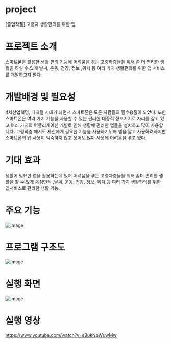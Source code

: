 # project
[졸업작품] 고령자 생활편의를 위한 앱

# 프로젝트 소개
스마트폰을 활용한 생활 편의 기능에 어려움을 겪는 고령화층들을 위해 좀 더 편리한 생활을 하실 수 있게 날씨, 운동, 건강, 정보 ,위치 등 여러 가지 생활편의를 위한 앱 서비스를 개발하고자 한다.

# 개발배경 및 필요성
4차산업혁명, 디지털 시대가 되면서 스마트폰은 모든 사람들의 필수용품이 되었다. 또한 스마트폰은 여러 가지 기능을 사용할 수 있는 편리한 대중적 정보기기로 자리를 잡고 있고 여러 가지의 어플리케이션 개발로 인해 생활에 편리한 앱들을 설치하고 많이 사용합니다. 고령화층 에서도 자신에게 필요한 기능을 사용하기위해 앱을 깔고 사용하려하지만 스마트폰의 앱 사용이 익숙하지 않고 용어도 많아 사용에 어려움을 겪고 있다.

# 기대 효과
생활에 필요한 앱을 활용하는데 있어 어려움을 겪는 고령차층들을 위해 좀더 편리한 생활을 할 수 있게 음성인식 ,날씨, 운동, 건강, 정보, 위치 등 여러 가지 생활편의를 위한 앱서비스로 편리한 생활 가능.

# 주요 기능
![image](https://user-images.githubusercontent.com/85448451/144662016-94cd91a4-cd56-498a-b67e-740741eb4003.png)

# 프로그램 구조도
![image](https://user-images.githubusercontent.com/85448451/144661966-77e0c74e-6623-4a55-9ee3-b48709699029.png)

# 실행 화면
![image](https://user-images.githubusercontent.com/85448451/144662043-272bf290-a8d4-4e23-95dc-87429ad1e131.png)

# 실행 영상
https://www.youtube.com/watch?v=sBukNpWuwMw
